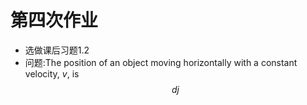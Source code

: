 # 第四次作业
* 选做课后习题1.2
* 问题:The position of an object moving horizontally with a constant velocity, $v$, is
$$dj$$
 
